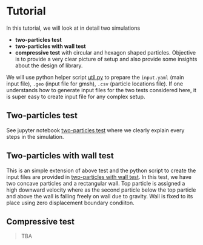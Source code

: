 # Tutorial

In this tutorial, we will look at in detail two simulations
  - **two-particles test** 
  - **two-particles with wall test** 
  - **compressive test** with circular and hexagon shaped particles.
Objective is to provide a very clear picture of setup and also provide some insights about the design of library. 

We will use python helper script [util.py](util.py) to prepare the `input.yaml` (main input file), `.geo` (input file for gmsh), `.csv` (particle locations file). If one understands how to generate input files for the two tests considered here, it is super easy to create input file for any complex setup. 

## Two-particles test
See jupyter notebook [two-particles test](two_particles.ipynb) where we clearly explain every steps in the simulation.

## Two-particles with wall test
This is an simple extension of above test and the python script to create the input files are provided in [two-particles with wall test](setup_two_particles_wall.py). In this test, we have two concave particles and a rectangular wall. Top particle is assigned a high downward velocity where as the second particle below the top particle and above the wall is falling freely on wall due to gravity. Wall is fixed to its place using zero displacement boundary condiiton.

## Compressive test
> TBA

